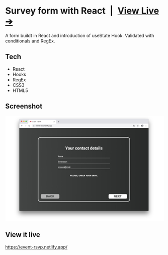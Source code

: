 # Survey form with React&ensp;|&ensp;[View Live &#10132;](https://event-rsvp.netlify.app/)

A form buildt in React and introduction of useState Hook. Validated with conditionals and RegEx.

## Tech

- React
- Hooks
- RegEx
- CSS3
- HTML5

## Screenshot

![Screenshot](screenshot.jpg)

## View it live

https://event-rsvp.netlify.app/
